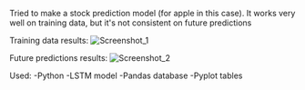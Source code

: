 Tried to make a stock prediction model (for apple in this case). It works very well on training data, but it's not consistent on future predictions

Training data results: 
![Screenshot_1](https://github.com/Theo3883/stock-prediction-model/assets/28682857/9b411790-bff8-459d-8a2f-29253808dab1)

Future predictions results: 
![Screenshot_2](https://github.com/Theo3883/stock-prediction-model/assets/28682857/f23525cd-c537-442c-9618-06f8258096d4)

Used:
  -Python
  -LSTM model
  -Pandas database
  -Pyplot tables
